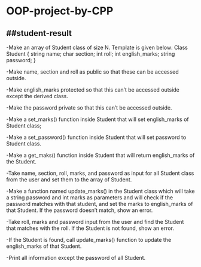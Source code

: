 # OOP-project-by-CPP

##student-result
---
-Make an array of Student class of size N. Template is given below:
Class Student
{
string name;
char section;
int roll;
int english_marks;
string password;
}

-Make name, section and roll as public so that these can be accessed outside.

-Make english_marks protected so that this can’t be accessed outside except the derived class.

-Make the password private so that this can’t be accessed outside.

-Make a set_marks() function inside Student that will set english_marks of Student class;

-Make a set_password() function inside Student that will set password to Student class.

-Make a get_maks() function inside Student that will return english_marks of the Student.

-Take name, section, roll, marks, and password as input for all Student class from the user and set them to the array of Student.

-Make a function named update_marks() in the Student class which will take a string password and int marks as parameters and will check if the password matches with that student, and set the marks to english_marks of that Student. If the password doesn’t match, show an error.

-Take roll, marks and password input from the user and find the Student that matches with the roll. If the Student is not found, show an error.

-If the Student is found, call update_marks() function to update the english_marks of that Student.

-Print all information except the password of all Student.
